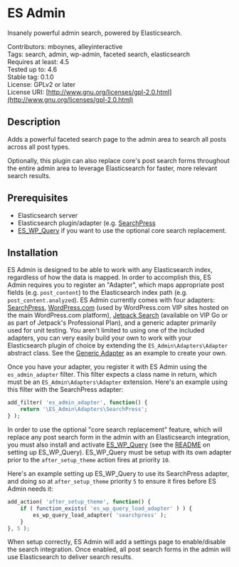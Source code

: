 # ES Admin

Insanely powerful admin search, powered by Elasticsearch.


Contributors: mboynes, alleyinteractive  
Tags: search, admin, wp-admin, faceted search, elasticsearch  
Requires at least: 4.5  
Tested up to: 4.6  
Stable tag: 0.1.0  
License: GPLv2 or later  
License URI: [http://www.gnu.org/licenses/gpl-2.0.html](http://www.gnu.org/licenses/gpl-2.0.html)

## Description

Adds a powerful faceted search page to the admin area to search all posts across all post types.

Optionally, this plugin can also replace core's post search forms throughout the entire admin area to leverage Elasticsearch for faster, more relevant search results.

## Prerequisites

* Elasticsearch server
* Elasticsearch plugin/adapter (e.g. [SearchPress](https://github.com/alleyinteractive/searchpress)
* [ES_WP_Query](https://github.com/alleyinteractive/es-wp-query) if you want to use the optional core search replacement.

## Installation

ES Admin is designed to be able to work with any Elasticsearch index, regardless of how the data is mapped. In order to accomplish this, ES Admin requires you to register an "Adapter", which maps appropriate post fields (e.g. `post_content`) to the Elasticsearch index path (e.g. `post_content.analyzed`). ES Admin currently comes with four adapters: [SearchPress](https://github.com/alleyinteractive/searchpress), [WordPress.com](https://vip-svn.wordpress.com/plugins/wpcom-elasticsearch/wpcom-elasticsearch.php) (used by WordPress.com VIP sites hosted on the main WordPress.com platform), [Jetpack Search](https://jetpack.com/support/search/) (available on VIP Go or as part of Jetpack's Professional Plan), and a generic adapter primarily used for unit testing. You aren't limited to using one of the included adapters, you can very easily build your own to work with your Elasticsearch plugin of choice by extending the `ES_Admin\Adapters\Adapter` abstract class. See the [Generic Adapter](https://github.com/alleyinteractive/es-admin/blob/master/lib/adapters/class-generic.php) as an example to create your own.

Once you have your adapter, you register it with ES Admin using the `es_admin_adapter` filter. This filter expects a class name in return, which must be an `ES_Admin\Adapters\Adapter` extension. Here's an example using this filter with the SearchPress adapter:

```php
add_filter( 'es_admin_adapter', function() {
    return '\ES_Admin\Adapters\SearchPress';
} );
```

In order to use the optional "core search replacement" feature, which will replace any post search form in the admin with an Elasticsearch integration, you must also install and activate [ES_WP_Query](https://github.com/alleyinteractive/es-wp-query) (see the [README](https://github.com/alleyinteractive/es-wp-query/blob/master/README.md) on setting up ES_WP_Query). ES_WP_Query must be setup with its own adapter prior to the `after_setup_theme` action fires at priority `10`.

Here's an example setting up ES_WP_Query to use its SearchPress adapter, and doing so at `after_setup_theme` priority `5` to ensure it fires before ES Admin needs it:

```php
add_action( 'after_setup_theme', function() {
    if ( function_exists( 'es_wp_query_load_adapter' ) ) {
        es_wp_query_load_adapter( 'searchpress' );
    }
}, 5 );
```

When setup correctly, ES Admin will add a settings page to enable/disable the search integration. Once enabled, all post search forms in the admin will use Elasticsearch to deliver search results.
